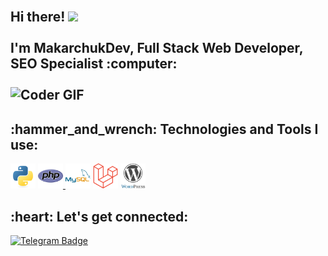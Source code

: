 <h2 align="left">
 <abc>
  <br>Hi there! <img src="https://user-images.githubusercontent.com/42378118/110234147-e3259600-7f4e-11eb-95be-0c4047144dea.gif" width="30"><br>
  <br> I'm MakarchukDev, Full Stack Web Developer, SEO Specialist :computer:<br>
  <br>
    <img src="https://media.giphy.com/media/SWoSkN6DxTszqIKEqv/giphy.gif" alt="Coder GIF" width="500">
 </abc>
</h2> 

<h2 align="left">:hammer_and_wrench: Technologies and Tools I use:</h2>
<p align="left"> 
    <a href="https://www.python.org/" target="_blank"><img src="https://raw.githubusercontent.com/devicons/devicon/master/icons/python/python-original.svg" alt="python" width="40" height="40"/></a> 
    <a href="https://www.php.net/" target="_blank"><img src="https://raw.githubusercontent.com/devicons/devicon/master/icons/php/php-original.svg" alt="php" width="40" height="40"/> </a> 
    <a href="https://www.mysql.com/" target="_blank"><img src="https://raw.githubusercontent.com/devicons/devicon/master/icons/mysql/mysql-original-wordmark.svg" alt="mysql" width="40" height="40"/></a> 
    <a href="https://laravel.com/" target="_blank"><img src="https://raw.githubusercontent.com/devicons/devicon/refs/heads/master/icons/laravel/laravel-original.svg" alt="laravel" width="40" height="40"/></a> 
    <a href="https://wordpress.org/" target="_blank"><img src="https://raw.githubusercontent.com/devicons/devicon/master/icons/wordpress/wordpress-original.svg" alt="wordpress" width="40" height="40"/></a> 
</p>

<h2 align="left">:heart: Let's get connected:</h2>

[![Telegram Badge](https://img.shields.io/badge/-Telegram-1ca0f1?style=flat-square&logo=telegram&logoColor=white&link=https://t.me/barry_bradley)](https://t.me/barry_bradley)
